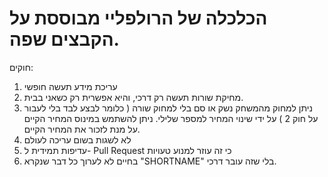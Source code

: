 # הכלכלה של הרולפליי מבוססת על הקבצים שפה.

חוקים:

1. עריכת מידע תעשה חופשי
2. מחיקת שורות תעשה רק דרכי, והיא אפשרית רק כשאני בבית.
3. ניתן למחוק מהמשחק נשק או סם בלי למחוק שורה ( כלומר לבצע לבד בלי לעבור על חוק 2 ) על ידי שינוי המחיר למספר שלילי. ניתן להשתמש במינוס המחיר הקיים על מנת לזכור את המחיר הקיים.
4. לא לשגות בשום עריכה לעולם
5. עדיפות תמידית ל- Pull Request כי זה עוזר למנוע טעויות
6. בחיים לא לערוך כל דבר שנקרא "SHORTNAME" בלי שזה עובר דרכי.
